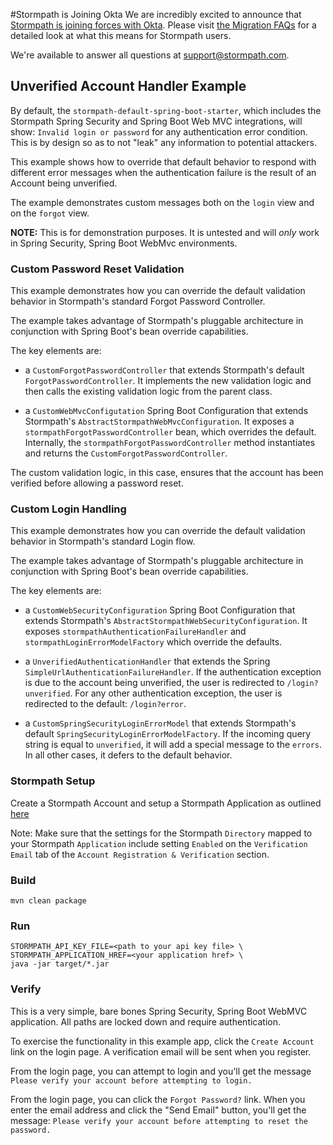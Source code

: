 #Stormpath is Joining Okta
We are incredibly excited to announce that [Stormpath is joining forces with Okta](https://stormpath.com/blog/stormpaths-new-path?utm_source=github&utm_medium=readme&utm-campaign=okta-announcement). Please visit [the Migration FAQs](https://stormpath.com/oktaplusstormpath?utm_source=github&utm_medium=readme&utm-campaign=okta-announcement) for a detailed look at what this means for Stormpath users.

We're available to answer all questions at [support@stormpath.com](mailto:support@stormpath.com).


## Unverified Account Handler Example

By default, the `stormpath-default-spring-boot-starter`, which includes the Stormpath Spring Security and Spring Boot Web MVC integrations, will show:
`Invalid login or password` for any authentication error condition. This is by design so as to not "leak" any information to potential attackers.

This example shows how to override that default behavior to respond with different error messages when the authentication failure is the result of an
Account being unverified.

The example demonstrates custom messages both on the `login` view and on the `forgot` view.

**NOTE:** This is for demonstration purposes. It is untested and will *only* work in Spring Security, Spring Boot WebMvc environments.

### Custom Password Reset Validation

This example demonstrates how you can override the default validation behavior in Stormpath's standard Forgot Password Controller.

The example takes advantage of Stormpath's pluggable architecture in conjunction with Spring Boot's bean override
capabilities.

The key elements are:

* a `CustomForgotPasswordController` that extends Stormpath's default `ForgotPasswordController`. It implements the new
validation logic and then calls the existing validation logic from the parent class.

* a `CustomWebMvcConfigutation` Spring Boot Configuration that extends Stormpath's `AbstractStormpathWebMvcConfiguration`. 
It exposes a `stormpathForgotPasswordController` bean, which overrides the default. Internally, the `stormpathForgotPasswordController`
method instantiates and returns the `CustomForgotPasswordController`.

The custom validation logic, in this case, ensures that the account has been verified before allowing a password reset.

### Custom Login Handling

This example demonstrates how you can override the default validation behavior in Stormpath's standard Login flow.

The example takes advantage of Stormpath's pluggable architecture in conjunction with Spring Boot's bean override
capabilities.

The key elements are:

* a `CustomWebSecurityConfiguration` Spring Boot Configuration that extends Stormpath's `AbstractStormpathWebSecurityConfiguration`. 
It exposes `stormpathAuthenticationFailureHandler` and `stormpathLoginErrorModelFactory` which override the defaults.
 
* a `UnverifiedAuthenticationHandler` that extends the Spring `SimpleUrlAuthenticationFailureHandler`. If the authentication exception
is due to the account being unverified, the user is redirected to `/login?unverified`. For any other authentication exception, the 
user is redirected to the default: `/login?error`.

* a `CustomSpringSecurityLoginErrorModel` that extends Stormpath's default `SpringSecurityLoginErrorModelFactory`. If the incoming query
string is equal to `unverified`, it will add a special message to the `errors`. In all other cases, it defers to the default behavior.

### Stormpath Setup

Create a Stormpath Account and setup a Stormpath Application as outlined
[here](https://docs.stormpath.com/rest/product-guide/latest/setup.html)

Note: Make sure that the settings for the Stormpath `Directory` mapped to your Stormpath `Application` include setting `Enabled` on the `Verification Email`
tab of the `Account Registration & Verification` section.

### Build

```
mvn clean package
```

### Run

```
STORMPATH_API_KEY_FILE=<path to your api key file> \
STORMPATH_APPLICATION_HREF=<your application href> \
java -jar target/*.jar
```

### Verify

This is a very simple, bare bones Spring Security, Spring Boot WebMVC application. All paths are locked down and require
authentication.

To exercise the functionality in this example app, click the `Create Account` link on the login page. A verification email will be sent when you register.

From the login page, you can attempt to login and you'll get the message `Please verify your account before attempting to login.`

From the login page, you can click the `Forgot Password?` link. When you enter the email address and click the "Send Email" button, you'll get the message:
`Please verify your account before attempting to reset the password.`

